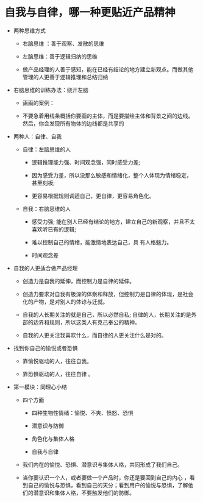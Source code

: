 # 自我与自律，哪一种更贴近产品精神

- 两种思维方式

  - 右脑思维 ：善于观察、发散的思维

  - 左脑思维：善于逻辑归纳的思维

  - 做产品经理的人善于感知，能在已经有结论的地方建立新观点。而做其他管理的人更善于逻辑推理和总结归纳

- 右脑思维的训练办法：绕开左脑

  - 画画的案例：

  - 不要急着用线条概括你要画的主体，而是要描绘主体和背景之间的边线。然后，你会发现所有物体的边线都是共享的

- 两种人：自律、自我

  - 自律：左脑思维的人

    - 逻辑推理能力强、时间观念强，同时感受力差;

    - 因为感受力差，所以没那么敏感和情绪化，整个人体现为情绪稳定，甚至刻板;

    - 更容易根据规则调适自己，更自律，更容易角色化。

  - 自我：右脑思维的人

    - 感受力强; 能在别人已经有结论的地方，建立自己的新观察，并且不太喜欢听已有的逻辑;

    - 难以控制自己的情绪，能激情地表达自己，具 有人格魅力。

    - 时间观念差

- 自我的人更适合做产品经理

  - 创造力是自我的延伸，而控制力是自律的延伸。

  - 创造力要求对自我有极深的体察和释放，但控制力是自律的体现，是社会化的产物，是对别人的体谅与迁就。

  - 自我的人长期关注的就是自己，所以必然自私; 自律的人，长期关注的是外部的边界和规则，所以这类人有克己奉公的精神。

  - 自我的人更关注我喜欢什么，而自律的人更关注什么是对的。

- 找到你自己的愉悦或者恐惧

  - 靠愉悦驱动的人，往往自我。

  - 靠恐惧驱动的人，往往自律 。

- 第一模块：同理心小结

  - 四个方面

    - 四种生物性情绪：愉悦、不爽、愤怒、恐惧

    - 潜意识与防御

    - 角色化与集体人格

    - 自我与自律

  - 我们内在的愉悦、恐惧、潜意识与集体人格，共同形成了我们自己。

  - 当你要认识一个人，或者要做一个产品时，你还是要回到自己的内心 ，看到自己的愉悦与恐惧，看到自己的天分；看到用户的愉悦与恐惧，了解他们的潜意识和集体人格，不要触发他们的防御。
